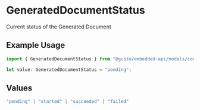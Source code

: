 # GeneratedDocumentStatus

Current status of the Generated Document

## Example Usage

```typescript
import { GeneratedDocumentStatus } from "@gusto/embedded-api/models/components";

let value: GeneratedDocumentStatus = "pending";
```

## Values

```typescript
"pending" | "started" | "succeeded" | "failed"
```